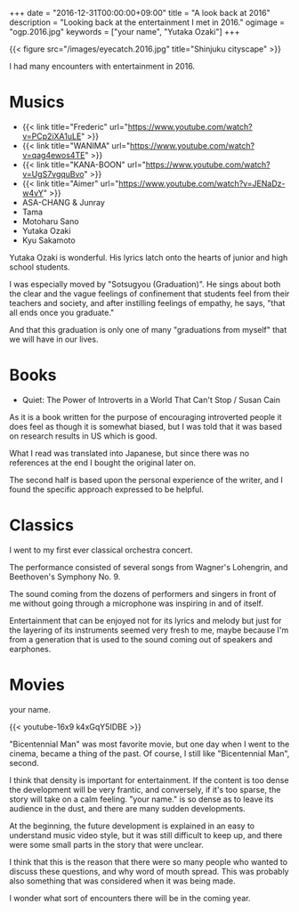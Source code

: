 +++
date = "2016-12-31T00:00:00+09:00"
title = "A look back at 2016"
description = "Looking back at the entertainment I met in 2016."
ogimage = "ogp.2016.jpg"
keywords = ["your name", "Yutaka Ozaki"]
+++

{{< figure src="/images/eyecatch.2016.jpg" title="Shinjuku cityscape" >}}

I had many encounters with entertainment in 2016.

# Musics

- {{< link title="Frederic"   url="https://www.youtube.com/watch?v=PCp2iXA1uLE" >}}
- {{< link title="WANIMA"       url="https://www.youtube.com/watch?v=qag4ewos4TE" >}}
- {{< link title="KANA-BOON"    url="https://www.youtube.com/watch?v=UgS7vgquBvo" >}}
- {{< link title="Aimer"        url="https://www.youtube.com/watch?v=JENaDz-w4vY" >}}
- ASA-CHANG & Junray
- Tama
- Motoharu Sano
- Yutaka Ozaki
- Kyu Sakamoto

Yutaka Ozaki is wonderful. His lyrics latch onto the hearts of junior and high school students.

I was especially moved by "Sotsugyou (Graduation)". He sings about both the clear and the vague feelings of confinement that students feel from their teachers and society, and after instilling feelings of empathy, he says, "that all ends once you graduate."

And that this graduation is only one of many "graduations from myself" that we will have in our lives.

# Books
- Quiet: The Power of Introverts in a World That Can't Stop / Susan Cain

As it is a book written for the purpose of encouraging introverted people it does feel as though it is somewhat biased, but I was told that it was based on research results in US which is good. 

What I read was translated into Japanese, but since there was no references at the end I bought the original later on.

The second half is based upon the personal experience of the writer, and I found the specific approach expressed to be helpful. 

# Classics
I went to my first ever classical orchestra concert.

The performance consisted of several songs from Wagner's Lohengrin, and Beethoven's Symphony No. 9.

The sound coming from the dozens of performers and singers in front of me without going through a microphone was inspiring in and of itself.

Entertainment that can be enjoyed not for its lyrics and melody but just for the layering of its instruments seemed very fresh to me, maybe because I'm from a generation that is used to the sound coming out of speakers and earphones.

# Movies

your name.

{{< youtube-16x9 k4xGqY5IDBE >}}

"Bicentennial Man" was most favorite movie, but one day when I went to the cinema, became a thing of the past. Of course, I still like "Bicentennial Man", second.

I think that density is important for entertainment. If the content is too dense the development will be very frantic, and conversely, if it's too sparse, the story will take on a calm feeling. "your name." is so dense as to leave its audience in the dust, and there are many sudden developments.

At the beginning, the future development is explained in an easy to understand music video style, but it was still difficult to keep up, and there were some small parts in the story that were unclear.

I think that this is the reason that there were so many people who wanted to discuss these questions, and why word of mouth spread. This was probably also something that was considered when it was being made.

I wonder what sort of encounters there will be in the coming year.
